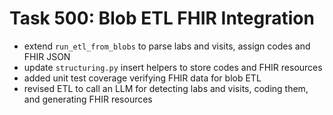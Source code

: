 # Task 500: Blob ETL FHIR Integration

- extend `run_etl_from_blobs` to parse labs and visits, assign codes and FHIR JSON
- update `structuring.py` insert helpers to store codes and FHIR resources
- added unit test coverage verifying FHIR data for blob ETL
- revised ETL to call an LLM for detecting labs and visits, coding them, and generating FHIR resources
